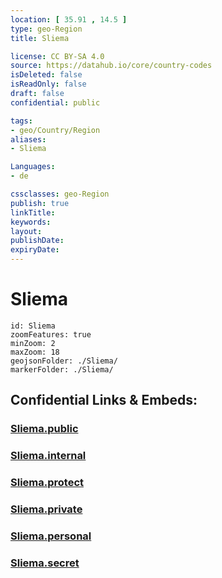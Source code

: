 ```yaml
---
location: [ 35.91 , 14.5 ] 
type: geo-Region
title: Sliema

license: CC BY-SA 4.0
source: https://datahub.io/core/country-codes
isDeleted: false
isReadOnly: false
draft: false
confidential: public

tags:
- geo/Country/Region
aliases:
- Sliema

Languages:
- de

cssclasses: geo-Region
publish: true
linkTitle: 
keywords: 
layout: 
publishDate: 
expiryDate: 
---
```


# Sliema

```leaflet
id: Sliema
zoomFeatures: true 
minZoom: 2 
maxZoom: 18
geojsonFolder: ./Sliema/
markerFolder: ./Sliema/
```


## Confidential Links & Embeds: 

### [Sliema.public](/_public/\Earth\Continent\Europe\Europe~South\Malta\Regions~Malta\Ċentrali\counties~ĊentraliSliema.public.md) 

### [Sliema.internal](/_internal/\Earth\Continent\Europe\Europe~South\Malta\Regions~Malta\Ċentrali\counties~ĊentraliSliema.internal.md) 

### [Sliema.protect](/_protect/\Earth\Continent\Europe\Europe~South\Malta\Regions~Malta\Ċentrali\counties~ĊentraliSliema.protect.md) 

### [Sliema.private](/_private/\Earth\Continent\Europe\Europe~South\Malta\Regions~Malta\Ċentrali\counties~ĊentraliSliema.private.md) 

### [Sliema.personal](/_personal/\Earth\Continent\Europe\Europe~South\Malta\Regions~Malta\Ċentrali\counties~ĊentraliSliema.personal.md) 

### [Sliema.secret](/_secret/\Earth\Continent\Europe\Europe~South\Malta\Regions~Malta\Ċentrali\counties~ĊentraliSliema.secret.md)


